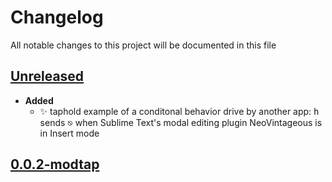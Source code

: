 # Changelog
All notable changes to this project will be documented in this file

[unreleased]: https://github.com/eugenesvk/Win.ahk/compare/0.0.2-modtap...modtap
## [Unreleased]
<!-- - __Added__ -->
  <!-- + :sparkles:  -->
  <!-- new features -->
<!-- - __Changed__ -->
  <!-- +   -->
  <!-- changes in existing functionality -->
<!-- - __Fixed__ -->
  <!-- + :beetle:  -->
  <!-- bug fixes -->
<!-- - __Deprecated__ -->
  <!-- + :poop:  -->
  <!-- soon-to-be removed features -->
<!-- - __Removed__ -->
  <!-- + :wastebasket:  -->
  <!-- now removed features -->
<!-- - __Security__ -->
  <!-- + :lock:  -->
  <!-- vulnerabilities -->

- __Added__
  + :sparkles: taphold example of a conditonal behavior drive by another app: <kbd>h</kbd> sends <kbd>⎋</kbd> when Sublime Text's modal editing plugin NeoVintageous is in Insert mode

[0.0.2-modtap]: https://github.com/eugenesvk/Win.ahk/releases/tag/0.0.2-modtap
## [0.0.2-modtap]

